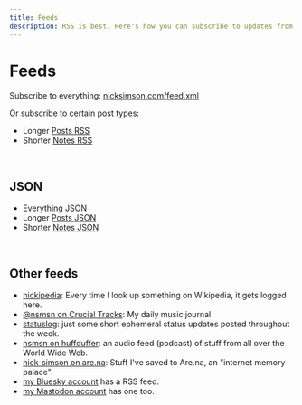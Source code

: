 ```yaml
---
title: Feeds
description: RSS is best. Here's how you can subscribe to updates from this website.
---
```


# Feeds

Subscribe to everything: [nicksimson.com/feed.xml](/feed.xml)

Or subscribe to certain post types:
- Longer [Posts RSS](/posts/feed.xml)
- Shorter [Notes RSS](/notes/feed.xml) 

&nbsp;

## JSON

- [Everything JSON](/feed.json)
- Longer [Posts JSON](/posts/feed.json)
- Shorter [Notes JSON](/notes/feed.json) 

&nbsp;

## Other feeds

- [nickipedia](https://nsmsn.weblog.lol/rss.xml): Every time I look up something on Wikipedia, it gets logged here.
- [@nsmsn on Crucial Tracks](https://app.crucialtracks.org/profile/nsmsn/feed): My daily music journal.
- [statuslog](https://nsmsn.status.lol/feed): just some short ephemeral status updates posted throughout the week.
- [nsmsn on huffduffer](https://huffduffer.com/nsmsn/rss): an audio feed (podcast) of stuff from all over the World Wide Web.
- [nick-simson on are.na](https://www.are.na/nick-simson/feed/rss): Stuff I've saved to Are.na, an "internet memory palace".
- [my Bluesky account](https://bsky.app/profile/did:plc:34426v334rdehfd2rapmaapr/rss) has a RSS feed.
- [my Mastodon account](https://social.lol/@nsmsn.rss) has one too.
